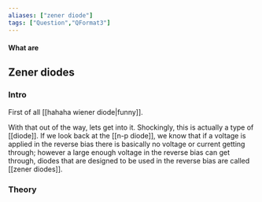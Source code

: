 ```yaml
---
aliases: ["zener diode"]
tags: ["Question","QFormat3"]
---
```


#### What are
## Zener diodes
### Intro
First of all [[hahaha wiener diode|funny]]. 

With that out of the way, lets get into it. Shockingly, this is actually a type of [[diode]].
If we look back at the [[n-p diode]], we know that if a voltage is applied in the reverse bias there is basically no voltage or current getting through; however a large enough voltage in the reverse bias can get through, diodes that are designed to be used in the reverse bias are called [[zener diodes]].

### Theory
